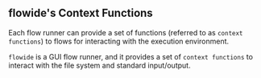 ## flowide's Context Functions
Each flow runner can provide a set of functions (referred to as `context functions`) to flows for 
interacting with the execution environment.

`flowide` is a GUI flow runner, and it provides a set of `context functions` to 
interact with the file system and standard input/output.

